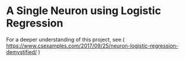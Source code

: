 # A Single Neuron using Logistic Regression

For a deeper understanding of this project, see ( https://www.csexamples.com/2017/09/25/neuron-logistic-regression-demystified/ )